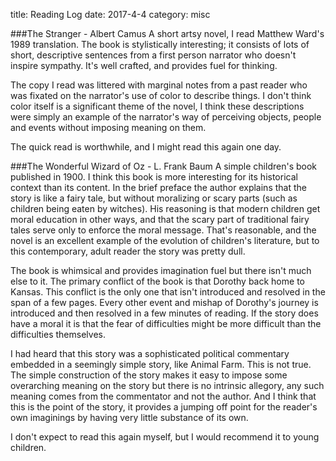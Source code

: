 title: Reading Log
date: 2017-4-4
category: misc


###The Stranger - Albert Camus
A short artsy novel, I read Matthew Ward's 1989 translation.
The book is stylistically interesting; it consists of lots of short, descriptive sentences from a first person narrator who doesn't inspire sympathy.
It's well crafted, and provides fuel for thinking.

The copy I read was littered with marginal notes from a past reader who was fixated on the narrator's use of color to describe things.
I don't think color itself is a significant theme of the novel, I think these descriptions were simply an example of the narrator's way of perceiving objects, people and events without imposing meaning on them.

The quick read is worthwhile, and I might read this again one day.

###The Wonderful Wizard of Oz - L. Frank Baum
A simple children's book published in 1900.
I think this book is more interesting for its historical context than its content.
In the brief preface the author explains that the story is like a fairy tale, but without moralizing or scary parts (such as children being eaten by witches).
His reasoning is that modern children get moral education in other ways, and that the scary part of traditional fairy tales serve only to enforce the moral message.
That's reasonable, and the novel is an excellent example of the evolution of children's literature, but to this contemporary, adult reader the story was pretty dull.

The book is whimsical and provides imagination fuel but there isn't much else to it.
The primary conflict of the book is that Dorothy back home to Kansas.
This conflict is the only one that isn't introduced and resolved in the span of a few pages.
Every other event and mishap of Dorothy's journey is introduced and then resolved in a few minutes of reading.
If the story does have a moral it is that the fear of difficulties might be more difficult than the difficulties themselves.

I had heard that this story was a sophisticated political commentary embedded in a seemingly simple story, like Animal Farm.
This is not true.
The simple construction of the story makes it easy to impose some overarching meaning on the story but there is no intrinsic allegory, any such meaning comes from the commentator and not the  author.
And I think that this is the point of the story, it provides a jumping off point for the reader's own imaginings by having very little substance of its own.

I don't expect to read this again myself, but I would recommend it to young children.
